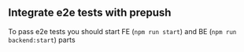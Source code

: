 ##  Integrate e2e tests with prepush
To pass e2e tests you should start FE (`npm run start`) and BE (`npm run backend:start`) parts

